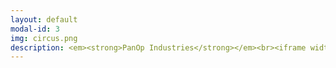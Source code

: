 ```yaml
---
layout: default
modal-id: 3
img: circus.png
description: <em><strong>PanOp Industries</strong></em><br><iframe width="320" height="192" src="https://www.youtube.com/embed/i4NaOy46XXo?si=7up9KGU0HasCbS2r"title="YouTube video player" frameborder="0" allow="accelerometer; autoplay; clipboard-write; encrypted-media; gyroscope; picture-in-picture; web-share" referrerpolicy="strict-origin-when-cross-origin" allowfullscreen></iframe><br>Recent acceptance to the RoboPhilosophy Conference 2024 <br>2024 RPI Student Film Festival Winner - Best Screenplay, Best Acting<br><br><br><em><strong>Four Games Lobby</strong></em><br><iframe width="320" height="192" frameborder="0" src="https://itch.io/embed/2034099"><a href="https://bowerj6.itch.io/four-games-lobby">Intro to Game Programming - Four Games Lobby by Salty-Geralty</a></iframe><br>Intro to Game Programming Final Project<br><br><br><em><strong>(Y)our Future</strong></em><br><iframe width="320" height="192" src="https://www.youtube.com/embed/21qQf2HW02E?si=a2rsBWN01ZBZKnQf" title="YouTube video player" frameborder="0" allow="accelerometer; autoplay; clipboard-write; encrypted-media; gyroscope; picture-in-picture; web-share" referrerpolicy="strict-origin-when-cross-origin" allowfullscreen></iframe><br>Topics in Games Research - Eco Resilience - <em>Dying Light 2 </em>Machinima Project<br><br><br><em><strong>Enacting Multiple Subjectivities - </em>Baldur’s Gate 3<em><br>and the Performance of the (Multi)Self</strong></em><br><iframe width="320" height="192" src="https://www.youtube.com/embed/LBOk4nyLLmQ?si=Uoh4pCH011Vckupt" title="YouTube video player" frameborder="0" allow="accelerometer; autoplay; clipboard-write; encrypted-media; gyroscope; picture-in-picture; web-share" referrerpolicy="strict-origin-when-cross-origin" allowfullscreen></iframe><br><br><br><em><strong>Shattered Memories - Hybrid AI Audiovisual Experiment</strong></em><br><iframe width="320" height="192" src="https://www.youtube.com/embed/cSTFBXsJ-oI?si=SNb0gyYXmh1bEIc5" title="YouTube video player" frameborder="0" allow="accelerometer; autoplay; clipboard-write; encrypted-media; gyroscope; picture-in-picture; web-share" referrerpolicy="strict-origin-when-cross-origin" allowfullscreen></iframe><br><br><br><em><strong>Topics in Games Research - AI Audio Systems Final Review Paper</strong></em><br><iframe width="320" height="192" src="https://www.youtube.com/embed/8qhB7PZdSE0?si=BU9-Xzt1EHoZeymy" title="YouTube video player" frameborder="0" allow="accelerometer; autoplay; clipboard-write; encrypted-media; gyroscope; picture-in-picture; web-share" referrerpolicy="strict-origin-when-cross-origin" allowfullscreen></iframe><br><br><br><em><strong>Sailor's Delight</strong></em><br><iframe width="320" height="192" src="https://www.youtube.com/embed/pb5_KT0apek?si=Ay2PlbUElLTBQ_ec" title="YouTube video player" frameborder="0" allow="accelerometer; autoplay; clipboard-write; encrypted-media; gyroscope; picture-in-picture; web-share" referrerpolicy="strict-origin-when-cross-origin" allowfullscreen></iframe><br>Original Poetry (Written and Performed)<br><br><br><strong><em>Physicalizing the Panopticon<br>Data Privacy and the 'Art' of Surveillance</em></strong><br><iframe width="320" height="192" src="https://www.youtube.com/embed/_wcJ-5yQwGY?si=wkO9LxdEoPi1y2cG" title="YouTube video player" frameborder="0" allow="accelerometer; autoplay; clipboard-write; encrypted-media; gyroscope; picture-in-picture; web-share" referrerpolicy="strict-origin-when-cross-origin" allowfullscreen></iframe><br><em></em>The Body Digital - Biopolitics and the New Media - Final Project</em><br>2018 STGlobal Conference - Art Piece Presentation
---
```

